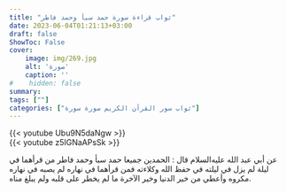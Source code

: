```yaml
---
title: "ثواب قراءة سورة حمد سبأ وحمد فاطر"
date: 2023-06-04T01:21:13+03:00
draft: false
ShowToc: False
cover:
    image: img/269.jpg
    alt: 'صورة'
    caption: ''
#    hidden: false
summary: 
tags: [""]
categories: ["ثواب سور القرآن الكريم سورة سورة"]
---
```

{{< youtube Ubu9N5daNgw >}} 
<br>
{{< youtube z5IGNaAPsSk >}} 
<br>

عن أبي عبد الله عليه‌السلام قال : الحمدين جميعا حمد سبأ وحمد فاطر من
قرأهما في ليلة لم يزل في ليلته في حفظ الله وكلاءته فمن قرأهما في نهاره
لم يصبه في نهاره مكروه وأعطي من خير الدنيا وخير الآخرة ما لم يخطر
على قلبه ولم يبلغ مناه.

